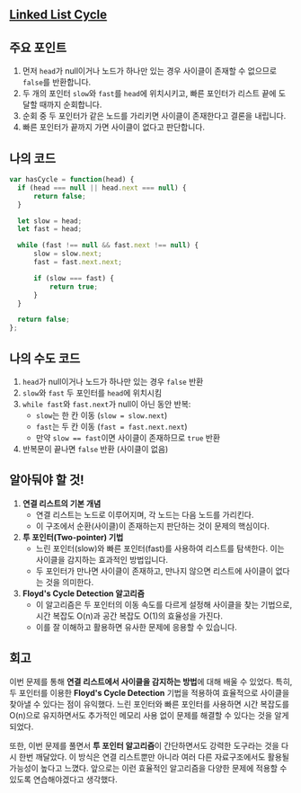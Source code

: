 ## [**Linked List Cycle**](https://leetcode.com/problems/linked-list-cycle/)

## 주요 포인트

1. 먼저 `head`가 null이거나 노드가 하나만 있는 경우 사이클이 존재할 수 없으므로 `false`를 반환합니다.
2. 두 개의 포인터 `slow`와 `fast`를 `head`에 위치시키고, 빠른 포인터가 리스트 끝에 도달할 때까지 순회합니다.
3. 순회 중 두 포인터가 같은 노드를 가리키면 사이클이 존재한다고 결론을 내립니다.
4. 빠른 포인터가 끝까지 가면 사이클이 없다고 판단합니다.

## 나의 코드

```jsx
var hasCycle = function(head) {
  if (head === null || head.next === null) {
      return false;
  }

  let slow = head;
  let fast = head;

  while (fast !== null && fast.next !== null) {
      slow = slow.next;    
      fast = fast.next.next;

      if (slow === fast) {
          return true;
      }
  }

  return false;
};
```

## 나의 수도 코드

1. `head`가 null이거나 노드가 하나만 있는 경우 `false` 반환
2. `slow`와 `fast` 두 포인터를 `head`에 위치시킴
3. `while fast`와 `fast.next`가 null이 아닌 동안 반복:
    - `slow`는 한 칸 이동 (`slow = slow.next`)
    - `fast`는 두 칸 이동 (`fast = fast.next.next`)
    - 만약 `slow == fast`이면 사이클이 존재하므로 `true` 반환
4. 반복문이 끝나면 `false` 반환 (사이클이 없음)

## 알아둬야 할 것!

1. **연결 리스트의 기본 개념**
    - 연결 리스트는 노드로 이루어지며, 각 노드는 다음 노드를 가리킨다.
    - 이 구조에서 순환(사이클)이 존재하는지 판단하는 것이 문제의 핵심이다.
2. **투 포인터(Two-pointer) 기법**
    - 느린 포인터(slow)와 빠른 포인터(fast)를 사용하여 리스트를 탐색한다. 이는 사이클을 감지하는 효과적인 방법입니다.
    - 두 포인터가 만나면 사이클이 존재하고, 만나지 않으면 리스트에 사이클이 없다는 것을 의미한다.
3. **Floyd's Cycle Detection 알고리즘**
    - 이 알고리즘은 두 포인터의 이동 속도를 다르게 설정해 사이클을 찾는 기법으로, 시간 복잡도 O(n)과 공간 복잡도 O(1)의 효율성을 가진다.
    - 이를 잘 이해하고 활용하면 유사한 문제에 응용할 수 있습니다.

## 회고

이번 문제를 통해 **연결 리스트에서 사이클을 감지하는 방법**에 대해 배울 수 있었다. 특히, 두 포인터를 이용한 **Floyd's Cycle Detection** 기법을 적용하여 효율적으로 사이클을 찾아낼 수 있다는 점이 유익했다. 느린 포인터와 빠른 포인터를 사용하면 시간 복잡도를 O(n)으로 유지하면서도 추가적인 메모리 사용 없이 문제를 해결할 수 있다는 것을 알게 되었다.

또한, 이번 문제를 풀면서 **투 포인터 알고리즘**이 간단하면서도 강력한 도구라는 것을 다시 한번 깨달았다. 이 방식은 연결 리스트뿐만 아니라 여러 다른 자료구조에서도 활용될 가능성이 높다고 느꼈다. 앞으로는 이런 효율적인 알고리즘을 다양한 문제에 적용할 수 있도록 연습해야겠다고 생각했다.
